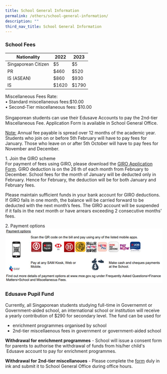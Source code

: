 ```yaml
---
title: School General Information
permalink: /others/school-general-information/
description: ""
third_nav_title: School General Information
---
```

### School Fees

| Nationality   | 2022 | 2023 |
|---|---|---|
| Singaporean Citizen | $5 | $5 | 
|  PR | $460  | $520 | 
| IS (ASEAN) | $860 | $930 | 
|  IS | $1620  | $1790  | 

Miscellaneous Fees Rate:<br>• Standard miscellaneous fees:$10.00<br>• Second-Tier miscellaneous fees: $10.00<br><br>Singaporean students can use their Edusave Accounts to pay the 2nd-tier Miscellaneous Fee. Application Form is available in School General Office. 

<u> Note:</u> Annual fee payable is spread over 12 months of the academic year. Students who join on or before 5th February will have to pay fees for January. Those who leave on or after 5th October will have to pay fees for November and December.

1\. Join the GIRO scheme <br>
For payment of fees using GIRO, please download the [GIRO Application Form](/files/giroform.pdf). GIRO deduction is on the 26 th of each month from February to December. School fees for the month of January will be deducted only in February. Hence for February, the deduction will be for both January and February fees.

Please maintain sufficient funds in your bank account for GIRO deductions. If GIRO fails in one month, the balance will be carried forward to be deducted with the next month’s fees. The GIRO account will be suspended if it fails in the next month or have arrears exceeding 2 consecutive months’ fees.

2\. Payment options
![](/images/Useful%20Links/UL%20Parents/2023%20Fees%20Payment%20Option.png)

### Edusave Pupil Fund

Currently, all Singaporean students studying full-time in Governemnt or Government-aided school, an international school or institution will receive a yearly contribution of $290 for secondary level. The fund can be used for
* enrichment programmes organised by school
* 2nd-tier miscellaenous fees in government or government-aided school

**Withdrawal for enrichment programmes** \- School will issue a consent form for parents to authorise the withdrawal of funds from his/her child's  Edusave account to pay for enrichment programmes.

**Withdrawal for 2nd-tier miscellanoues** \- Please complete the [form](/files/Standing%20Order%20for%20Payment%20of%202nd%20Tier%20Misc%20Fees.pdf) duly in ink and submit it to School General Office during office hours.